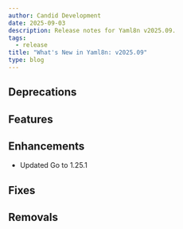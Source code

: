 ```yaml
---
author: Candid Development
date: 2025-09-03
description: Release notes for Yaml8n v2025.09.
tags:
  - release
title: "What's New in Yaml8n: v2025.09"
type: blog
---
```


## Deprecations

## Features

## Enhancements

- Updated Go to 1.25.1

## Fixes

## Removals
